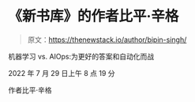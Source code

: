 # 《新书库》的作者比平·辛格

> 原文：<https://thenewstack.io/author/bipin-singh/>

机器学习 vs. AIOps:为更好的答案和自动化而战

2022 年 7 月 29 日上午 8 点 19 分

作者比平·辛格